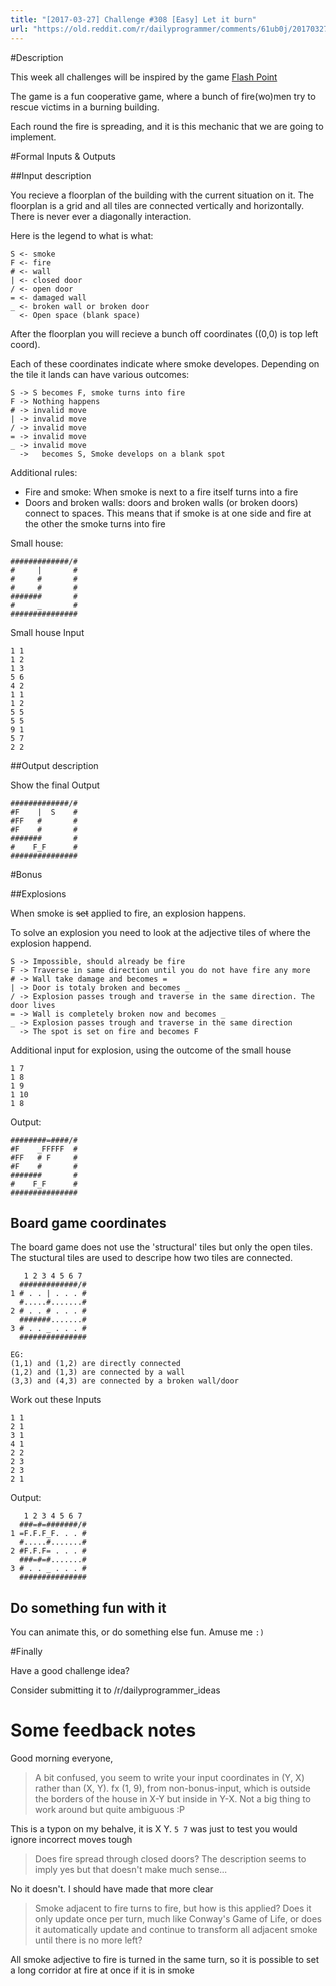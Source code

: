 ```yaml
---
title: "[2017-03-27] Challenge #308 [Easy] Let it burn"
url: "https://old.reddit.com/r/dailyprogrammer/comments/61ub0j/20170327_challenge_308_easy_let_it_burn/"
---
```


#Description

This week all challenges will be inspired by the game [Flash Point](https://boardgamegeek.com/boardgame/100901/flash-point-fire-rescue)

The game is a fun cooperative game, where a bunch of fire(wo)men try to rescue victims in a burning building. 

Each round the fire is spreading, and it is this mechanic that we are going to implement.

#Formal Inputs & Outputs

##Input description

You recieve a floorplan of the building with the current situation on it. The floorplan is a grid and all tiles are connected vertically and horizontally. There is never ever a diagonally interaction.

 Here is the legend to what is what:

    S <- smoke
    F <- fire
    # <- wall
    | <- closed door
    / <- open door
    = <- damaged wall
    _ <- broken wall or broken door
      <- Open space (blank space)

After the floorplan you will recieve a bunch off coordinates ((0,0) is top left coord).

Each of these coordinates indicate where smoke developes. Depending on the tile it lands can have various outcomes:

    S -> S becomes F, smoke turns into fire
    F -> Nothing happens
    # -> invalid move
    | -> invalid move
    / -> invalid move
    = -> invalid move
    _ -> invalid move
      ->   becomes S, Smoke develops on a blank spot

Additional rules:

- Fire and smoke: When smoke is next to a fire itself turns into a fire
- Doors and broken walls: doors and broken walls (or broken doors) connect to spaces. This means that if smoke is at one side and fire at the other the smoke turns into fire


Small house:

    #############/#
    #     |       #
    #     #       #
    #     #       #
    #######       #
    #     _       #
    ###############


Small house Input

    1 1
    1 2
    1 3
    5 6
    4 2
    1 1
    1 2
    5 5
    5 5
    9 1
    5 7
    2 2


##Output description

Show the final Output


    #############/#
    #F    |  S    #
    #FF   #       #
    #F    #       #
    #######       #
    #    F_F      #
    ###############


#Bonus

##Explosions

When smoke is ~~set~~ applied to fire, an explosion happens.

To solve an explosion you need to look at the adjective tiles of where the explosion happend.

    S -> Impossible, should already be fire
    F -> Traverse in same direction until you do not have fire any more
    # -> Wall take damage and becomes =
    | -> Door is totaly broken and becomes _
    / -> Explosion passes trough and traverse in the same direction. The door lives
    = -> Wall is completely broken now and becomes _
    _ -> Explosion passes trough and traverse in the same direction
      -> The spot is set on fire and becomes F


Additional input for explosion, using the outcome of the small house

    1 7
    1 8
    1 9
    1 10
    1 8


Output:

    ########=####/#
    #F    _FFFFF  #
    #FF   # F     #
    #F    #       #
    #######       #
    #    F_F      #
    ###############


## Board game coordinates

The board game does not use the 'structural' tiles but only the open tiles. The stuctural tiles are used to descripe how two tiles are connected.

       1 2 3 4 5 6 7
      #############/#
    1 # . . | . . . #
      #.....#.......#
    2 # . . # . . . #
      #######.......#
    3 # . . _ . . . #
      ###############

    EG:
    (1,1) and (1,2) are directly connected
    (1,2) and (1,3) are connected by a wall 
    (3,3) and (4,3) are connected by a broken wall/door


Work out these Inputs

    1 1
    2 1
    3 1
    4 1
    2 2
    2 3
    2 3
    2 1 


Output: 

       1 2 3 4 5 6 7
      ###=#=#######/#
    1 =F.F.F_F. . . #
      #.....#.......#
    2 #F.F.F= . . . #
      ###=#=#.......#
    3 # . . _ . . . #
      ###############

## Do something fun with it

You can animate this, or do something else fun. Amuse me `:)`

#Finally

Have a good challenge idea?

Consider submitting it to /r/dailyprogrammer_ideas


# Some feedback notes

Good morning everyone,

> A bit confused, you seem to write your input coordinates in (Y, X) rather than (X, Y). fx (1, 9), from non-bonus-input, which is outside the borders of the house in X-Y but inside in Y-X. Not a big thing to work around but quite ambiguous :P

This is a typon on my behalve, it is X Y. `5 7` was just to test you would ignore incorrect moves tough

> Does fire spread through closed doors? The description seems to imply yes but that doesn't make much sense...

No it doesn't. I should have made that more clear

> Smoke adjacent to fire turns to fire, but how is this applied? Does it only update once per turn, much like Conway's Game of Life, or does it automatically update and continue to transform all adjacent smoke until there is no more left?

All smoke adjective to fire is turned in the same turn, so it is possible to set a long corridor at fire at once if it is in smoke

